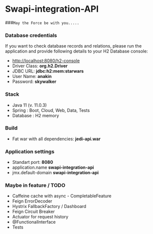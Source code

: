 # Swapi-integration-API
###`May the Force be with you.....`

### Database credentials 
If you want to check database records and relations, please run the application and provide following details to your H2 Database console: 
* [http://localhost:8080/h2-console](http://localhost:8080/h2-console)
* Driver Class:  <b> org.h2.Driver </b>
* JDBC URL: <b>jdbc:h2:mem:starwars </b>
* User Name: <b>anakin</b>
* Password:	<b>skywalker</b>


### Stack
* Java 11 (v. 11.0.3)
* Spring : Boot, Cloud, Web, Data, Tests
* Database : H2 memory


### Build
* Fat war with all dependencies: <b>jedi-api.war</b> 

### Application settings
* Standart port: <b>8080</b>
* application.name <b> swapi-integration-api </b>
* jmx.default-domain <b> swapi-integration-api </b>



### Maybe in feature / TODO
* Caffeine cache with async - CompletableFeature
* Feign ErrorDecoder
* Hystrix FallbackFactory / Dashboard
* Feign Circuit Breaker
* Actuator for request history
* @FunctionalInterface
* Tests
